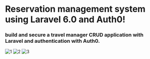 # Reservation management system using Laravel 6.0 and Auth0!



### build and secure a travel manager CRUD application with Laravel and authentication with Auth0.
![1](https://user-images.githubusercontent.com/31631002/155952511-f4cffb86-1a40-4ed5-9612-2ccb43a83e0a.PNG)
![2](https://user-images.githubusercontent.com/31631002/155952702-122c3f20-1438-4289-ab23-f2e5db0c25e7.png)
![3](https://user-images.githubusercontent.com/31631002/155952706-46aaba37-3270-4e63-80f7-b59e0551a3dc.png)
